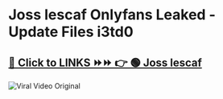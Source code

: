 
 # Joss lescaf Onlyfans Leaked - Update Files i3td0

## <h2><a href="https://clipsfans.com/Joss_lescaf&ref=git">🔗 Click to LINKS ⏩⏩ 👉 🟢 Joss lescaf </a></h2>

<a href="https://clipsfans.com/Joss_lescaf&ref=git" rel="nofollow" data-target="animated-image.originalLink"><img src="https://i.ibb.co.com/xMMVF88/686577567.gif" alt="Viral Video Original" style="max-width: 100%; display: inline-block;" data-target="animated-image.originalImage"></a>

